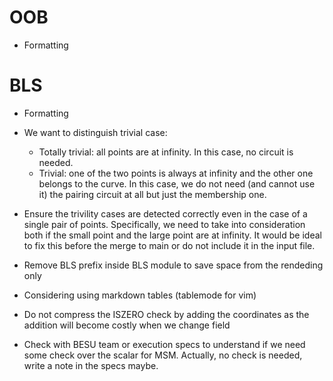 # OOB

- Formatting

# BLS

- Formatting
- We want to distinguish trivial case:
    - Totally trivial: all points are at infinity. In this case, no circuit is needed.
    - Trivial: one of the two points is always at infinity and the other one belongs to the curve. In this case, we do not need (and cannot use it) the pairing circuit at all but just the membership one.
- Ensure the trivility cases are detected correctly even in the case of a single pair of points. Specifically, we need to take into consideration both if the small point and the large point are at infinity. It would be ideal to fix this before the merge to main or do not include it in the input file.

- Remove BLS prefix inside BLS module to save space from the rendeding only

- Considering using markdown tables (tablemode for vim)

- Do not compress the ISZERO check by adding the coordinates as the addition will become costly when we change field
- Check with BESU team or execution specs to understand if we need some check over the scalar for MSM. Actually, no check is needed, write a note in the specs maybe.
